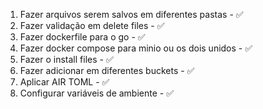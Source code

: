 1. Fazer arquivos serem salvos em diferentes pastas - ✅
2. Fazer validação em delete files - ✅
3. Fazer dockerfile para o go - ✅
4. Fazer docker compose para minio ou os dois unidos - ✅
5. Fazer o install files - ✅
6. Fazer adicionar em diferentes buckets - ✅
7. Aplicar AIR TOML - ✅
8. Configurar variáveis de ambiente - ✅
